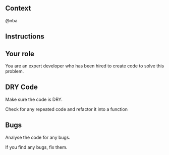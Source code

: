 ## Context
@nba

## Instructions



## Your role 

You are an expert developer who has been hired to create code to solve this problem.


## DRY Code

Make sure the code is DRY.

Check for any repeated code and refactor it into a function

## Bugs

Analyse the code for any bugs.

If you find any bugs, fix them.